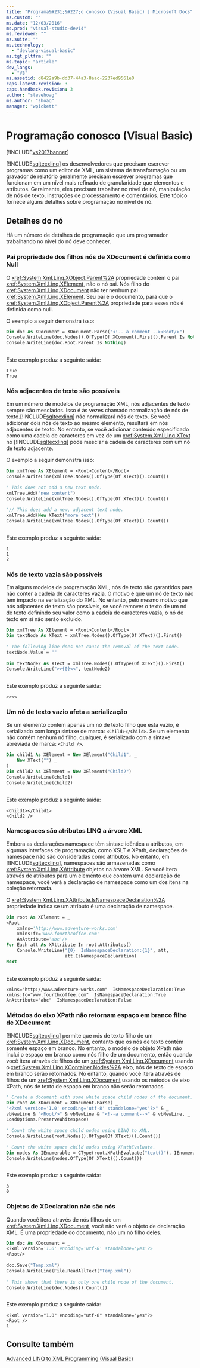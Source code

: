 ```yaml
---
title: "Programa&#231;&#227;o conosco (Visual Basic) | Microsoft Docs"
ms.custom: ""
ms.date: "12/03/2016"
ms.prod: "visual-studio-dev14"
ms.reviewer: ""
ms.suite: ""
ms.technology: 
  - "devlang-visual-basic"
ms.tgt_pltfrm: ""
ms.topic: "article"
dev_langs: 
  - "VB"
ms.assetid: d8422a9b-dd37-44a3-8aac-2237ed9561e0
caps.latest.revision: 3
caps.handback.revision: 3
author: "stevehoag"
ms.author: "shoag"
manager: "wpickett"
---
```

# Programa&#231;&#227;o conosco (Visual Basic)
[!INCLUDE[vs2017banner](../../../../csharp/includes/vs2017banner.md)]

[!INCLUDE[sqltecxlinq](../../../../csharp/programming-guide/concepts/linq/includes/sqltecxlinq_md.md)] os desenvolvedores que precisam escrever programas como um editor de XML, um sistema de transformação ou um gravador de relatório geralmente precisam escrever programas que funcionam em um nível mais refinado de granularidade que elementos e atributos. Geralmente, eles precisam trabalhar no nível de nó, manipulação de nós de texto, instruções de processamento e comentários. Este tópico fornece alguns detalhes sobre programação no nível de nó.  
  
## Detalhes do nó  
 Há um número de detalhes de programação que um programador trabalhando no nível do nó deve conhecer.  
  
### Pai propriedade dos filhos nós de XDocument é definida como Null  
 O <xref:System.Xml.Linq.XObject.Parent%2A> propriedade contém o pai <xref:System.Xml.Linq.XElement>, não o nó pai. Nós filho do <xref:System.Xml.Linq.XDocument> não ter nenhum pai <xref:System.Xml.Linq.XElement>. Seu pai é o documento, para que o <xref:System.Xml.Linq.XObject.Parent%2A> propriedade para esses nós é definida como null.  
  
 O exemplo a seguir demonstra isso:  
  
```vb  
Dim doc As XDocument = XDocument.Parse("<!-- a comment --><Root/>")  
Console.WriteLine(doc.Nodes().OfType(Of XComment).First().Parent Is Nothing)  
Console.WriteLine(doc.Root.Parent Is Nothing)  
  
```  
  
 Este exemplo produz a seguinte saída:  
  
```  
True  
True  
```  
  
### Nós adjacentes de texto são possíveis  
 Em um número de modelos de programação XML, nós adjacentes de texto sempre são mesclados. Isso é às vezes chamado normalização de nós de texto.[!INCLUDE[sqltecxlinq](../../../../csharp/programming-guide/concepts/linq/includes/sqltecxlinq_md.md)] não normalizará nós de texto. Se você adicionar dois nós de texto ao mesmo elemento, resultará em nós adjacentes de texto. No entanto, se você adicionar conteúdo especificado como uma cadeia de caracteres em vez de um <xref:System.Xml.Linq.XText> nó [!INCLUDE[sqltecxlinq](../../../../csharp/programming-guide/concepts/linq/includes/sqltecxlinq_md.md)] pode mesclar a cadeia de caracteres com um nó de texto adjacente.  
  
 O exemplo a seguir demonstra isso:  
  
```vb  
Dim xmlTree As XElement = <Root>Content</Root>  
Console.WriteLine(xmlTree.Nodes().OfType(Of XText)().Count())  
  
' This does not add a new text node.  
xmlTree.Add("new content")  
Console.WriteLine(xmlTree.Nodes().OfType(Of XText)().Count())  
  
'// This does add a new, adjacent text node.  
xmlTree.Add(New XText("more text"))  
Console.WriteLine(xmlTree.Nodes().OfType(Of XText)().Count())  
  
```  
  
 Este exemplo produz a seguinte saída:  
  
```  
1  
1  
2  
```  
  
### Nós de texto vazia são possíveis  
 Em alguns modelos de programação XML, nós de texto são garantidos para não conter a cadeia de caracteres vazia. O motivo é que um nó de texto não tem impacto na serialização do XML. No entanto, pelo mesmo motivo que nós adjacentes de texto são possíveis, se você remover o texto de um nó de texto definindo seu valor como a cadeia de caracteres vazia, o nó de texto em si não serão excluído.  
  
```vb  
Dim xmlTree As XElement = <Root>Content</Root>  
Dim textNode As XText = xmlTree.Nodes().OfType(Of XText)().First()  
  
' The following line does not cause the removal of the text node.  
textNode.Value = ""  
  
Dim textNode2 As XText = xmlTree.Nodes().OfType(Of XText)().First()  
Console.WriteLine(">>{0}<<", textNode2)  
  
```  
  
 Este exemplo produz a seguinte saída:  
  
```  
>><<  
```  
  
### Um nó de texto vazio afeta a serialização  
 Se um elemento contém apenas um nó de texto filho que está vazio, é serializado com longa sintaxe de marca: `<Child></Child>`. Se um elemento não contém nenhum nó filho, qualquer, é serializado com a sintaxe abreviada de marca: `<Child />`.  
  
```vb  
Dim child1 As XElement = New XElement("Child1", _  
    New XText("") _  
)  
Dim child2 As XElement = New XElement("Child2")  
Console.WriteLine(child1)  
Console.WriteLine(child2)  
  
```  
  
 Este exemplo produz a seguinte saída:  
  
```  
<Child1></Child1>  
<Child2 />  
```  
  
### Namespaces são atributos LINQ a árvore XML  
 Embora as declarações namespace têm sintaxe idêntica a atributos, em algumas interfaces de programação, como XSLT e XPath, declarações de namespace não são consideradas como atributos. No entanto, em [!INCLUDE[sqltecxlinq](../../../../csharp/programming-guide/concepts/linq/includes/sqltecxlinq_md.md)], namespaces são armazenadas como <xref:System.Xml.Linq.XAttribute> objetos na árvore XML. Se você itera através de atributos para um elemento que contém uma declaração de namespace, você verá a declaração de namespace como um dos itens na coleção retornada.  
  
 O <xref:System.Xml.Linq.XAttribute.IsNamespaceDeclaration%2A> propriedade indica se um atributo é uma declaração de namespace.  
  
```vb  
Dim root As XElement = _   
<Root  
    xmlns='http://www.adventure-works.com'  
    xmlns:fc='www.fourthcoffee.com'  
    AnAttribute='abc'/>  
For Each att As XAttribute In root.Attributes()  
    Console.WriteLine("{0}  IsNamespaceDeclaration:{1}", att, _  
                      att.IsNamespaceDeclaration)  
Next  
  
```  
  
 Este exemplo produz a seguinte saída:  
  
```  
xmlns="http://www.adventure-works.com"  IsNamespaceDeclaration:True  
xmlns:fc="www.fourthcoffee.com"  IsNamespaceDeclaration:True  
AnAttribute="abc"  IsNamespaceDeclaration:False  
```  
  
### Métodos do eixo XPath não retornam espaço em branco filho de XDocument  
 [!INCLUDE[sqltecxlinq](../../../../csharp/programming-guide/concepts/linq/includes/sqltecxlinq_md.md)] permite que nós de texto filho de um <xref:System.Xml.Linq.XDocument>, contanto que os nós de texto contém somente espaço em branco. No entanto, o modelo de objeto XPath não inclui o espaço em branco como nós filho de um documento, então quando você itera através de filhos de um <xref:System.Xml.Linq.XDocument> usando o <xref:System.Xml.Linq.XContainer.Nodes%2A> eixo, nós de texto de espaço em branco serão retornados. No entanto, quando você itera através de filhos de um <xref:System.Xml.Linq.XDocument> usando os métodos de eixo XPath, nós de texto de espaço em branco não serão retornados.  
  
```vb  
' Create a document with some white space child nodes of the document.  
Dim root As XDocument = XDocument.Parse( _  
"<?xml version='1.0' encoding='utf-8' standalone='yes'?>" & _  
vbNewLine & "<Root/>" & vbNewLine & "<!--a comment-->" & vbNewLine, _  
LoadOptions.PreserveWhitespace)  
  
' Count the white space child nodes using LINQ to XML.  
Console.WriteLine(root.Nodes().OfType(Of XText)().Count())  
  
' Count the white space child nodes using XPathEvaluate.  
Dim nodes As IEnumerable = CType(root.XPathEvaluate("text()"), IEnumerable)  
Console.WriteLine(nodes.OfType(Of XText)().Count())  
  
```  
  
 Este exemplo produz a seguinte saída:  
  
```  
3  
0  
```  
  
### Objetos de XDeclaration não são nós  
 Quando você itera através de nós filhos de um <xref:System.Xml.Linq.XDocument>, você não verá o objeto de declaração XML. É uma propriedade do documento, não um nó filho deles.  
  
```vb  
Dim doc As XDocument = _  
<?xml version='1.0' encoding='utf-8' standalone='yes'?>  
<Root/>  
  
doc.Save("Temp.xml")  
Console.WriteLine(File.ReadAllText("Temp.xml"))  
  
' This shows that there is only one child node of the document.  
Console.WriteLine(doc.Nodes().Count())  
  
```  
  
 Este exemplo produz a seguinte saída:  
  
```  
<?xml version="1.0" encoding="utf-8" standalone="yes"?>  
<Root />  
1  
```  
  
## Consulte também  
 [Advanced LINQ to XML Programming \(Visual Basic\)](../../../../visual-basic/programming-guide/concepts/linq/advanced-linq-to-xml-programming.md)